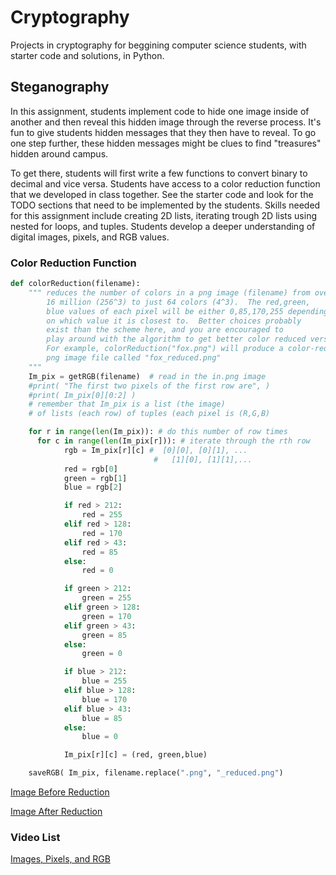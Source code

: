 # Cryptography

Projects in cryptography for beggining computer science students, with starter code and solutions, in Python. 

## Steganography

In this assignment, students implement code to hide one image inside of another and then reveal this hidden image through the reverse process.  It's fun to give students hidden messages that they then have to reveal. To go one step further, these hidden messages might be clues to find "treasures" hidden around campus. 

To get there, students will first write a few functions to convert binary to decimal and vice versa. Students have access to a color reduction function that we developed in class together.  See the starter code and look for the TODO sections that need to be implemented by the students. Skills needed for this assignment include creating 2D lists, iterating trough 2D lists using nested for loops, and tuples. Students develop a deeper understanding of digital images, pixels, and RGB values.


###  Color Reduction Function

```python
def colorReduction(filename):
    """ reduces the number of colors in a png image (filename) from over
        16 million (256^3) to just 64 colors (4^3).  The red,green,
        blue values of each pixel will be either 0,85,170,255 depending
        on which value it is closest to.  Better choices probably
        exist than the scheme here, and you are encouraged to 
        play around with the algorithm to get better color reduced versions.
        For example, colorReduction("fox.png") will produce a color-reduced
        png image file called "fox_reduced.png"
    """
    Im_pix = getRGB(filename)  # read in the in.png image
    #print( "The first two pixels of the first row are", )
    #print( Im_pix[0][0:2] )
    # remember that Im_pix is a list (the image)
    # of lists (each row) of tuples (each pixel is (R,G,B)    

    for r in range(len(Im_pix)): # do this number of row times
      for c in range(len(Im_pix[r])): # iterate through the rth row
            rgb = Im_pix[r][c] #  [0][0], [0][1], ...
                                #   [1][0], [1][1],...
            red = rgb[0]
            green = rgb[1]
            blue = rgb[2]

            if red > 212:
                red = 255
            elif red > 128:
                red = 170
            elif red > 43:
                red = 85
            else:
                red = 0

            if green > 212:
                green = 255
            elif green > 128:
                green = 170
            elif green > 43:
                green = 85
            else:
                green = 0

            if blue > 212:
                blue = 255
            elif blue > 128:
                blue = 170
            elif blue > 43:
                blue = 85
            else:
                blue = 0

            Im_pix[r][c] = (red, green,blue)

    saveRGB( Im_pix, filename.replace(".png", "_reduced.png")
```
[Image Before Reduction](https://github.com/jpolacco/cryptography/blob/master/fox.png)

[Image After Reduction](https://github.com/jpolacco/cryptography/blob/master/fox_reduced.png)


### Video List

[Images, Pixels, and RGB](https://www.youtube.com/watch?v=15aqFQQVBWU)
